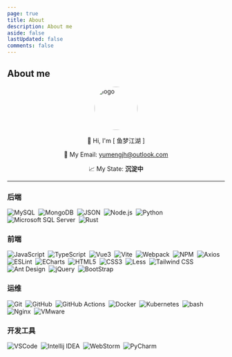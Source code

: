 ```yaml
---
page: true
title: About
description: About me
aside: false
lastUpdated: false
comments: false
---
```


<Finish/>

## About me

<img src="/logo.png" alt="logo" style="width: 100px; height: 100px; border-radius: 50%; display: block; margin: 10px auto;">

<div style="text-align: center;">
    <p>👋 Hi, I'm [ 鱼梦江湖 ]</p>
    <p>📮️ My Email: <a style="color: var(--vp-c-brand-1); text-decoration: underline;">yumengjh@outlook.com</a></p>
    <p>📈 My State: 
    <span style="font-weight: bold;">沉淀中</span>
    </p>
</div>


---

### 后端

<p>
  <img src="https://img.shields.io/badge/-MySQL-4479A1?logo=MySQL&logoColor=FFF" alt="MySQL" style="display: inline-block;" />&nbsp;
  <img src="https://img.shields.io/badge/-MongoDB-47A248?logo=MongoDB&logoColor=FFF" alt="MongoDB" style="display: inline-block;" />&nbsp;
  <img src="https://img.shields.io/badge/-JSON-000?logo=JSON&logoColor=FFF" alt="JSON" style="display: inline-block;" />&nbsp;
  <img src="https://img.shields.io/badge/-Node.js-D3D3D3?logo=Node.js&logoColor=339933" alt="Node.js" style="display: inline-block;" />&nbsp;
  <img src="https://img.shields.io/badge/-Python-A9A9A9?logo=Python&logoColor=3776AB" alt="Python" style="display: inline-block;" />&nbsp;
  <img src="https://img.shields.io/badge/-Microsoft%20SQL%20Server-D3D3D3?logo=Microsoft-SQL-Server&logoColor=CC2927" alt="Microsoft SQL Server" style="display: inline-block;" />&nbsp;
  <img src="https://img.shields.io/badge/-Rust-ea4f19?logo=Rust&logoColor=white" alt="Rust" style="display: inline-block;" />&nbsp;
</p>

### 前端

<p>
  <img src="https://img.shields.io/badge/-JavaScript-A9A9A9?logo=JavaScript&logoColor=F7DF1E" alt="JavaScript" style="display: inline-block;" />&nbsp;
  <img src="https://img.shields.io/badge/-TypeScript-C0C0C0?logo=TypeScript&logoColor=3178C6" alt="TypeScript" style="display: inline-block;" />&nbsp;
  <img src="https://img.shields.io/badge/-Vue3-C0C0C0?logo=Vue.js&logoColor=4FC08D" alt="Vue3" style="display: inline-block;" />&nbsp;
  <img src="https://img.shields.io/badge/-Vite-D3D3D3?logo=Vite&logoColor=646CFF" alt="Vite" style="display: inline-block;" />&nbsp;
  <img src="https://img.shields.io/badge/-Webpack-D3D3D3?logo=Webpack&logoColor=8DD6F9" alt="Webpack" style="display: inline-block;" />&nbsp;
  <img src="https://img.shields.io/badge/-NPM-C0C0C0?logo=npm&logoColor=CB3837" alt="NPM" style="display: inline-block;" />&nbsp;
  <img src="https://img.shields.io/badge/-Axios-C0C0C0?logo=Axios&logoColor=5A29E4" alt="Axios" style="display: inline-block;" />&nbsp;
  <img src="https://img.shields.io/badge/-ESLint-C0C0C0?logo=ESLint&logoColor=4B32C3" alt="ESLint" style="display: inline-block;" />&nbsp;
  <img src="https://img.shields.io/badge/-ECharts-C0C0C0?logo=Apache-ECharts&logoColor=AA344D" alt="ECharts" style="display: inline-block;" />&nbsp;
  <img src="https://img.shields.io/badge/-HTML5-A9A9A9?logo=HTML5&logoColor=E34F26" alt="HTML5" style="display: inline-block;" />&nbsp;
  <img src="https://img.shields.io/badge/-CSS3-A9A9A9?logo=CSS3&logoColor=1572B6" alt="CSS3" style="display: inline-block;" />&nbsp;
  <img src="https://img.shields.io/badge/-Less-D3D3D3?logo=Less&logoColor=1D365D" alt="Less" style="display: inline-block;" />&nbsp;
  <img src="https://img.shields.io/badge/-Tailwind%20CSS-FFF?logo=Tailwind-CSS&logoColor=06B6D4" alt="Tailwind CSS" style="display: inline-block;" />&nbsp;
  <img src="https://img.shields.io/badge/-Ant%20Design-C0C0C0?logo=Ant-Design&logoColor=0170FE" alt="Ant Design" style="display: inline-block;" />&nbsp;
  <img src="https://img.shields.io/badge/-jQuery-0769AD?logo=jQuery&logoColor=FFF" alt="jQuery" style="display: inline-block;" />&nbsp;
  <img src="https://img.shields.io/badge/-Bootstrap-7952B3?logo=Bootstrap&logoColor=FFF" alt="BootStrap" style="display: inline-block;" />&nbsp;
</p>

### 运维

<p>
  <img src="https://img.shields.io/badge/-Git-F05032?logo=Git&logoColor=FFF" alt="Git" style="display: inline-block;" />&nbsp;
  <img src="https://img.shields.io/badge/-GitHub-181717?logo=GitHub&logoColor=FFF" alt="GitHub" style="display: inline-block;" />&nbsp;
  <img src="https://img.shields.io/badge/-GitHub%20Actions-2088FF?logo=GitHub-Actions&logoColor=FFF" alt="GitHub Actions" style="display: inline-block;" />&nbsp;
  <img src="https://img.shields.io/badge/-Docker-2496ED?logo=Docker&logoColor=FFF" alt="Docker" style="display: inline-block;" />&nbsp;
  <img src="https://img.shields.io/badge/-Kubernetes-326CE5?logo=Kubernetes&logoColor=FFF" alt="Kubernetes" style="display: inline-block;" />&nbsp;
  <img alt="bash" src="https://img.shields.io/badge/bash-blue?logo=gnubash" style="display:inline-block"/>&nbsp;
  <img src="https://img.shields.io/badge/-Nginx-009639?logo=Nginx&logoColor=FFF" alt="Nginx" style="display: inline-block;" />&nbsp;
  <img src="https://img.shields.io/badge/-VMware-607078?logo=VMware&logoColor=FFF" alt="VMware" style="display: inline-block;" />&nbsp;

</p>

### 开发工具

<p>
  <img src="https://img.shields.io/badge/-VSCode-C0C0C0?logo=Visual-Studio-Code&logoColor=007ACC" alt="VSCode" style="display: inline-block;" />&nbsp;
   <img src="https://img.shields.io/badge/-Intellij%20IDEA-000?logo=Intellij-IDEA&logoColor=FFF" alt="Intellij IDEA" style="display: inline-block;" />&nbsp;
  <img src="https://img.shields.io/badge/-WebStorm-000?logo=WebStorm&logoColor=FFF" alt="WebStorm" style="display: inline-block;" />&nbsp;
  <img src="https://img.shields.io/badge/-PyCharm-C0C0C0?logo=PyCharm&logoColor=000" alt="PyCharm" style="display: inline-block;" />&nbsp;

</p>

